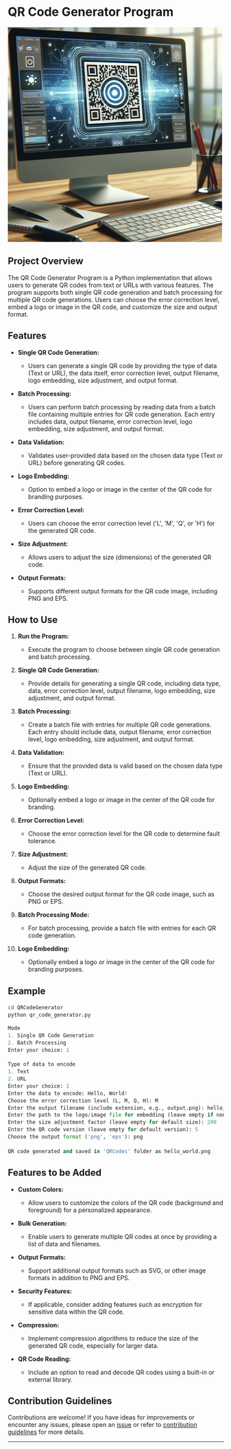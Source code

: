 # QR Code Generator Program

![qr code](image.png)

## Project Overview

The QR Code Generator Program is a Python implementation that allows users to generate QR codes from text or URLs with various features. The program supports both single QR code generation and batch processing for multiple QR code generations. Users can choose the error correction level, embed a logo or image in the QR code, and customize the size and output format.

## Features

- **Single QR Code Generation:**

  - Users can generate a single QR code by providing the type of data (Text or URL), the data itself, error correction level, output filename, logo embedding, size adjustment, and output format.

- **Batch Processing:**

  - Users can perform batch processing by reading data from a batch file containing multiple entries for QR code generation. Each entry includes data, output filename, error correction level, logo embedding, size adjustment, and output format.

- **Data Validation:**

  - Validates user-provided data based on the chosen data type (Text or URL) before generating QR codes.

- **Logo Embedding:**

  - Option to embed a logo or image in the center of the QR code for branding purposes.

- **Error Correction Level:**

  - Users can choose the error correction level ('L', 'M', 'Q', or 'H') for the generated QR code.

- **Size Adjustment:**

  - Allows users to adjust the size (dimensions) of the generated QR code.

- **Output Formats:**
  - Supports different output formats for the QR code image, including PNG and EPS.

## How to Use

1. **Run the Program:**

   - Execute the program to choose between single QR code generation and batch processing.

2. **Single QR Code Generation:**

   - Provide details for generating a single QR code, including data type, data, error correction level, output filename, logo embedding, size adjustment, and output format.

3. **Batch Processing:**

   - Create a batch file with entries for multiple QR code generations. Each entry should include data, output filename, error correction level, logo embedding, size adjustment, and output format.

4. **Data Validation:**

   - Ensure that the provided data is valid based on the chosen data type (Text or URL).

5. **Logo Embedding:**

   - Optionally embed a logo or image in the center of the QR code for branding.

6. **Error Correction Level:**

   - Choose the error correction level for the QR code to determine fault tolerance.

7. **Size Adjustment:**

   - Adjust the size of the generated QR code.

8. **Output Formats:**

   - Choose the desired output format for the QR code image, such as PNG or EPS.

9. **Batch Processing Mode:**

   - For batch processing, provide a batch file with entries for each QR code generation.

10. **Logo Embedding:**
    - Optionally embed a logo or image in the center of the QR code for branding purposes.

## Example

```bash
cd QRCodeGenerator
python qr_code_generator.py
```

```python
Mode
1. Single QR Code Generation
2. Batch Processing
Enter your choice: 1

Type of data to encode
1. Text
2. URL
Enter your choice: 1
Enter the data to encode: Hello, World!
Choose the error correction level (L, M, Q, H): M
Enter the output filename (include extension, e.g., output.png): hello_world.png
Enter the path to the logo/image file for embedding (leave empty if none): logo.png
Enter the size adjustment factor (leave empty for default size): 200
Enter the QR code version (leave empty for default version): 5
Choose the output format ('png', 'eps'): png

QR code generated and saved in 'QRCodes' folder as hello_world.png
```

## Features to be Added

- **Custom Colors:**

  - Allow users to customize the colors of the QR code (background and foreground) for a personalized appearance.

- **Bulk Generation:**

  - Enable users to generate multiple QR codes at once by providing a list of data and filenames.

- **Output Formats:**

  - Support additional output formats such as SVG, or other image formats in addition to PNG and EPS.

- **Security Features:**

  - If applicable, consider adding features such as encryption for sensitive data within the QR code.

- **Compression:**

  - Implement compression algorithms to reduce the size of the generated QR code, especially for larger data.

- **QR Code Reading:**

  - Include an option to read and decode QR codes using a built-in or external library.

## Contribution Guidelines

Contributions are welcome! If you have ideas for improvements or encounter any issues, please open an [issue](https://github.com/vrm-piyush/Acronym/issues) or refer to [contribution guidelines](../CONTRIBUTING.md) for more details.

---
